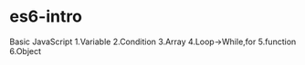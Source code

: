 ﻿# es6-intro
Basic JavaScript
1.Variable
2.Condition
3.Array
4.Loop->While,for
5.function 
6.Object
